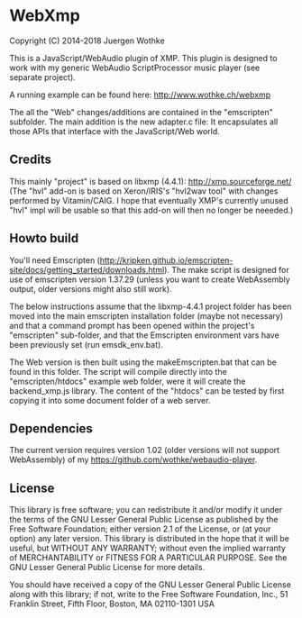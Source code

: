 # WebXmp

Copyright (C) 2014-2018 Juergen Wothke

This is a JavaScript/WebAudio plugin of XMP. This plugin is designed to work with my 
generic WebAudio ScriptProcessor music player (see separate project). 

A running example can be found here: http://www.wothke.ch/webxmp

The all the "Web" changes/additions are contained in the "emscripten" subfolder. The main 
addition is the new adapter.c file: It encapsulates all those APIs that interface with the 
JavaScript/Web world. 

## Credits
This mainly "project" is based on libxmp (4.4.1): http://xmp.sourceforge.net/
(The "hvl" add-on is based on Xeron/IRIS's "hvl2wav tool" with changes performed by Vitamin/CAIG. 
I hope that eventually XMP's currently unused "hvl" impl will be usable so that this add-on
will then no longer be neeeded.)

## Howto build

You'll need Emscripten (http://kripken.github.io/emscripten-site/docs/getting_started/downloads.html). The make script 
is designed for use of emscripten version 1.37.29 (unless you want to create WebAssembly output, older versions might 
also still work).

The below instructions assume that the libxmp-4.4.1 project folder has been moved into the main emscripten 
installation folder (maybe not necessary) and that a command prompt has been opened within the 
project's "emscripten" sub-folder, and that the Emscripten environment vars have been previously 
set (run emsdk_env.bat).

The Web version is then built using the makeEmscripten.bat that can be found in this folder. The 
script will compile directly into the "emscripten/htdocs" example web folder, were it will create 
the backend_xmp.js library. The content of the "htdocs" can be tested by first copying it into some 
document folder of a web server. 

## Dependencies
The current version requires version 1.02 (older versions will not
support WebAssembly) of my https://github.com/wothke/webaudio-player.

## License
This library is free software; you can redistribute it and/or modify it
under the terms of the GNU Lesser General Public License as published by
the Free Software Foundation; either version 2.1 of the License, or (at
your option) any later version. This library is distributed in the hope
that it will be useful, but WITHOUT ANY WARRANTY; without even the implied
warranty of MERCHANTABILITY or FITNESS FOR A PARTICULAR PURPOSE. See the
GNU Lesser General Public License for more details.

You should have received a copy of the GNU Lesser General Public
License along with this library; if not, write to the Free Software
Foundation, Inc., 51 Franklin Street, Fifth Floor, Boston, MA  02110-1301 USA

